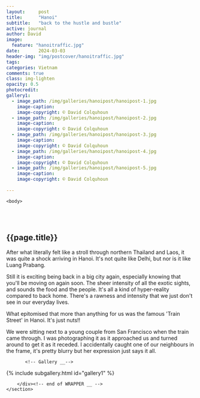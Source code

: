 ```yaml
---
layout:     post
title:      "Hanoi"
subtitle:   "back to the hustle and bustle"
active: journal
author: David
image:
  feature: "hanoitraffic.jpg"
date:       2024-03-03
header-img: "img/postcover/hanoitraffic.jpg"
tags: 
categories: Vietnam
comments: true
class: img-lighten 
opacity: 0.5
photocredit:
gallery1: 
  - image_path: /img/galleries/hanoipost/hanoipost-1.jpg
    image-caption: 
    image-copyright: © David Colquhoun
  - image_path: /img/galleries/hanoipost/hanoipost-2.jpg
    image-caption: 
    image-copyright: © David Colquhoun
  - image_path: /img/galleries/hanoipost/hanoipost-3.jpg
    image-caption: 
    image-copyright: © David Colquhoun 
  - image_path: /img/galleries/hanoipost/hanoipost-4.jpg
    image-caption: 
    image-copyright: © David Colquhoun  
  - image_path: /img/galleries/hanoipost/hanoipost-5.jpg
    image-caption: 
    image-copyright: © David Colquhoun 
 
---
```



<html class="no-js" lang="en">
<head>
	<meta content="charset=utf-8">
</head>

    <body>

<section id="content" role="main">
		<div class="wrapper">
	<br><br>
			<h2>{{page.title}}</h2>




<p>After what literally felt like a stroll through northern Thailand and Laos, it was quite a shock arriving in Hanoi. It's not quite like Delhi, but nor is it like Luang Prabang.</p>

<p>Still it is exciting being back in a big city again, especially knowing that you'll be moving on again soon. The sheer intensity of all the exotic sights, and sounds the food and the people. It's all a kind of hyper-reality compared to back home. There's a rawness and intensity that we just don't see in our everyday lives.</p>

<p>What epitomised that more than anything for us was the famous 'Train Street' in Hanoi. It's just nuts!! </p>

<p>We were sitting next to a young couple from San Francisco when the train came through. I was photographing it as it approached us and turned around to get it as it receded. I accidentally caught one of our neighbours in the frame, it's pretty blurry but her expression just says it all.</p>


           <!-- Gallery __-->
			
{% include subgallery.html id="gallery1" %}

<!-- end of GALLERY __ -->



		</div><!-- end of WRAPPER __ -->
	</section>




